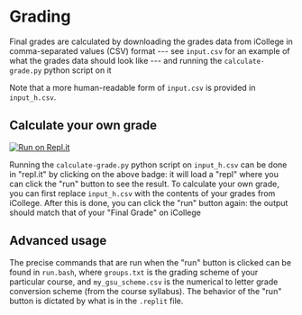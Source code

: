 # Grading

Final grades are calculated by downloading the grades data from
iCollege in comma-separated values (CSV) format --- see `input.csv`
for an example of what the grades data should look like --- and
running the `calculate-grade.py` python script on it

Note that a more human-readable form of `input.csv` is provided in
`input_h.csv`.

## Calculate your own grade

[![Run on Repl.it](https://repl.it/badge/github/murraypatterson/grading)](https://repl.it/github/murraypatterson/grading)

Running the `calculate-grade.py` python script on `input_h.csv` can be
done in "repl.it" by clicking on the above badge: it will load a
"repl" where you can click the "run" button to see the result.  To
calculate your own grade, you can first replace `input_h.csv` with the
contents of your grades from iCollege.  After this is done, you can
click the "run" button again: the output should match that of your
"Final Grade" on iCollege

## Advanced usage

The precise commands that are run when the "run" button is clicked can
be found in `run.bash`, where `groups.txt` is the grading scheme of
your particular course, and `my_gsu_scheme.csv` is the numerical to
letter grade conversion scheme (from the course syllabus).  The
behavior of the "run" button is dictated by what is in the `.replit`
file.
